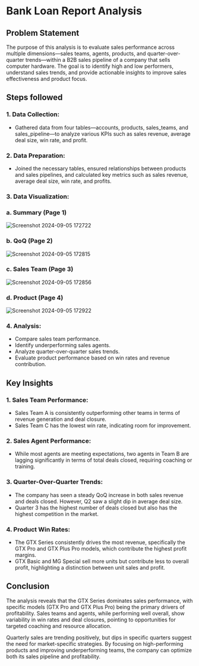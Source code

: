 # Bank Loan Report Analysis

## Problem Statement

The purpose of this analysis is to evaluate sales performance across multiple dimensions—sales teams, agents, products, and quarter-over-quarter trends—within a B2B sales pipeline of a company that sells computer hardware. The goal is to identify high and low performers, understand sales trends, and provide actionable insights to improve sales effectiveness and product focus.

## Steps followed 
### 1.	Data Collection:
-	Gathered data from four tables—accounts, products, sales_teams, and sales_pipeline—to analyze various KPIs such as sales revenue, average deal size, win rate, and profit.

### 2. Data Preparation:
- Joined the necessary tables, ensured relationships between products and sales pipelines, and calculated key metrics such as sales revenue, average deal size, win rate, and profits.

### 3. Data Visualization:

### a.	Summary (Page 1)
  ![Screenshot 2024-09-05 172722](https://github.com/user-attachments/assets/99cb0a54-7e97-4959-8ecd-d45ab7ef98ec)
  
### b.	QoQ (Page 2)
  ![Screenshot 2024-09-05 172815](https://github.com/user-attachments/assets/dcf32738-d1f1-4286-9800-597f9239796d)
  
### c.	Sales Team (Page 3)
  ![Screenshot 2024-09-05 172856](https://github.com/user-attachments/assets/620dfbd8-b7e8-4962-b960-a3956647a39a)
  
### d.	Product (Page 4)
  ![Screenshot 2024-09-05 172922](https://github.com/user-attachments/assets/6731e744-2720-4a08-a70e-f9eacd336b92)

### 4. Analysis:

- Compare sales team performance.
- Identify underperforming sales agents.
- Analyze quarter-over-quarter sales trends.
- Evaluate product performance based on win rates and revenue contribution.

## Key Insights
### 1. Sales Team Performance:
- Sales Team A is consistently outperforming other teams in terms of revenue generation and deal closure.
- Sales Team C has the lowest win rate, indicating room for improvement.

### 2. Sales Agent Performance:
- While most agents are meeting expectations, two agents in Team B are lagging significantly in terms of total deals closed, requiring coaching or training.

### 3. Quarter-Over-Quarter Trends:
- The company has seen a steady QoQ increase in both sales revenue and deals closed. However, Q2 saw a slight dip in average deal size.
- Quarter 3 has the highest number of deals closed but also has the highest competition in the market.

### 4. Product Win Rates:
- The GTX Series consistently drives the most revenue, specifically the GTX Pro and GTX Plus Pro models, which contribute the highest profit margins.
- GTX Basic and MG Special sell more units but contribute less to overall profit, highlighting a distinction between unit sales and profit.


## Conclusion
The analysis reveals that the GTX Series dominates sales performance, with specific models (GTX Pro and GTX Plus Pro) being the primary drivers of profitability. Sales teams and agents, while performing well overall, show variability in win rates and deal closures, pointing to opportunities for targeted coaching and resource allocation.

Quarterly sales are trending positively, but dips in specific quarters suggest the need for market-specific strategies. By focusing on high-performing products and improving underperforming teams, the company can optimize both its sales pipeline and profitability.
